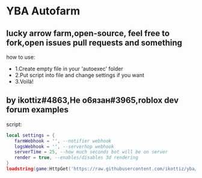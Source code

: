 # YBA Autofarm

lucky arrow farm,open-source, feel free to fork,open issues pull requests and something
---

how to use:
- 1.Create empty file in your 'autoexec' folder
- 2.Put script into file and change settings if you want
- 3.Voilà!

by ikottiz#4863,Не о6язан#3965,roblox dev forum examples
-
script:
```lua
local settings = {
   farmWebhook = '', --notifier webhook
   logsWebhook = '', --serverhop webhook
   serverTime = 25, --how much seconds bot will be on server
   render = true, --enables/disables 3d rendering
}
loadstring(game:HttpGet('https://raw.githubusercontent.com/ikottiz/yba/main/main'))()
```
